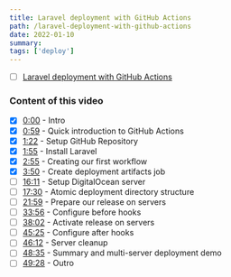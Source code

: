 ```yaml
---
title: Laravel deployment with GitHub Actions
path: /laravel-deployment-with-github-actions
date: 2022-01-10
summary: 
tags: ['deploy']
---
```




- [ ] [Laravel deployment with GitHub Actions](https://www.youtube.com/watch?v=2zduPKmszmI)

### Content of this video
- [x] [0:00](https://www.youtube.com/watch?v=2zduPKmszmI&t=0s)  - Intro
- [x] [0:59](https://www.youtube.com/watch?v=2zduPKmszmI&t=59s)  - Quick introduction to GitHub Actions
- [x] [1:22](https://www.youtube.com/watch?v=2zduPKmszmI&t=82s)  - Setup GitHub Repository
- [x] [1:55](https://www.youtube.com/watch?v=2zduPKmszmI&t=115s)  - Install Laravel
- [x] [2:55](https://www.youtube.com/watch?v=2zduPKmszmI&t=175s)  - Creating our first workflow
- [x] [3:50](https://www.youtube.com/watch?v=2zduPKmszmI&t=230s)  - Create deployment artifacts job
- [ ] [16:11](https://www.youtube.com/watch?v=2zduPKmszmI&t=971s)  - Setup DigitalOcean server
- [ ] [17:30](https://www.youtube.com/watch?v=2zduPKmszmI&t=1050s)  - Atomic deployment directory structure
- [ ] [21:59](https://www.youtube.com/watch?v=2zduPKmszmI&t=1319s)  - Prepare our release on servers
- [ ] [33:56](https://www.youtube.com/watch?v=2zduPKmszmI&t=2036s)  - Configure before hooks
- [ ] [38:02](https://www.youtube.com/watch?v=2zduPKmszmI&t=2282s)  - Activate release on servers
- [ ] [45:25](https://www.youtube.com/watch?v=2zduPKmszmI&t=2725s)  - Configure after hooks
- [ ] [46:12](https://www.youtube.com/watch?v=2zduPKmszmI&t=2772s)  - Server cleanup
- [ ] [48:35](https://www.youtube.com/watch?v=2zduPKmszmI&t=2915s)  - Summary and multi-server deployment demo
- [ ] [49:28](https://www.youtube.com/watch?v=2zduPKmszmI&t=2968s)  - Outro
